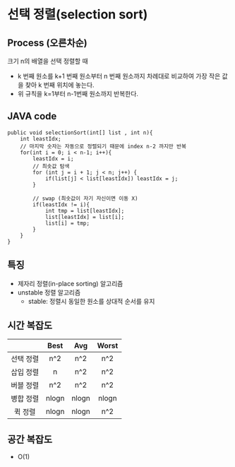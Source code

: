 # 선택 정렬(selection sort)

## Process (오른차순)
크기 n의 배열을 선택 정렬할 때
- k 번째 원소를 k+1 번째 원소부터 n 번째 원소까지 차례대로 비교하여 가장 작은 값을 찾아 k 번째 위치에 놓는다.
- 위 규칙을 k=1부터 n-1번째 원소까지 반복한다.
## JAVA code
```
public void selectionSort(int[] list , int n){
    int leastIdx;
    // 마지막 숫자는 자동으로 정렬되기 때문에 index n-2 까지만 반복
    for(int i = 0; i < n-1; i++){
        leastIdx = i;
        // 최솟값 탐색
        for (int j = i + 1; j < n; j++) {
            if(list[j] < list[leastIdx]) leastIdx = j;
        }

        // swap (최솟값이 자기 자신이면 이동 X)
        if(leastIdx != i){
            int tmp = list[leastIdx];
            list[leastIdx] = list[i];
            list[i] = tmp;
        }
    }
}
```

## 특징
- 제자리 정렬(in-place sorting) 알고리즘
- unstable 정렬 알고리즘
    - stable: 정렬시 동일한 원소를 상대적 순서를 유지

## 시간 복잡도
||Best|Avg|Worst|
|:---:|:---:|:---:|:---:|
|선택 정렬|n^2|n^2|n^2|
|삽입 정렬|n|n^2|n^2|
|버블 정렬|n^2|n^2|n^2|
|병합 정렬|nlogn|nlogn|nlogn|
|퀵 정렬|nlogn|nlogn|n^2|

## 공간 복잡도
- O(1)